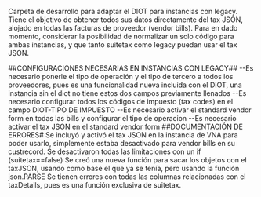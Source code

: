 Carpeta de desarrollo para adaptar el DIOT para instancias con legacy.
Tiene el objetivo de obtener todos sus datos directamente del tax JSON, alojado en todas las facturas de proveedor (vendor bills). 
Para en dado momento, considerar la posibilidad de normalizar un solo código para ambas instancias, y que tanto suitetax como legacy puedan usar el tax JSON.

##CONFIGURACIONES NECESARIAS EN INSTANCIAS CON LEGACY##
--Es necesario ponerle el tipo de operación y el tipo de tercero a todos los proveedores, pues es una funcionalidad nueva incluida con el DIOT, una instancia sin el diot no tiene estos dos campos 
previamente llenados
--Es necesario configurar todos los códigos de impuesto (tax codes) en el campo DIOT-TIPO DE IMPUESTO 
--Es necesario activar el standard vendor form en todas las bills y configurar el tipo de operacion
--Es necesario activar el tax JSON en el standard vendor form 
##DOCUMENTACIÓN DE ERRORES#
Se incluyó y activó el tax JSON en la instancia de VNA para poder usarlo, simplemente estaba desactivado para vendor bills en su custrecord. 
Se desactivaron todas las limitaciones con un if (suitetax==false)
Se creó una nueva función para sacar los objetos con el taxJSON, usando como base el que ya se tenía, pero usando la función json.PARSE
Se tienen errores con todas las columnas relacionadas con el taxDetails, pues es una función exclusiva de suitetax.
